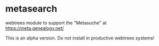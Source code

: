 # metasearch
webtrees module to support the "Metasuche" at https://meta.genealogy.net/

This is an alpha version. Do not install in productive webtrees systems!
